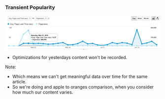 ### Transient Popularity

<img src="resources/images/testing/transient_popularity.png">

* <!-- .element: class="fragment" --> Optimizations for yesterdays content won't be recorded.

Note:

* Which means we can't get meaningful data over time for the same article.
* So we're doing and apple to oranges comparison, when you consider how much our content varies.